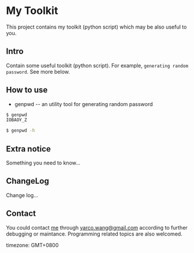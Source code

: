 My Toolkit
============
This project contains my toolkit (python script) which may be also useful to you.

Intro
-----
Contain some useful toolkit (python script). For example, `generating random password`. See more below.

How to use
-----------
* genpwd -- an utility tool for generating random password

```bash
$ genpwd
IOBAOY_Z

$ genpwd -h
```

Extra notice
------------
Something you need to know...

ChangeLog
----------
Change log...

Contact
--------
You could contact [me][] through <yarco.wang@gmail.com> according to further debugging or maintance. Programming related topics are also welcomed.

timezone: GMT+0800

[me]:http://bbish.net

